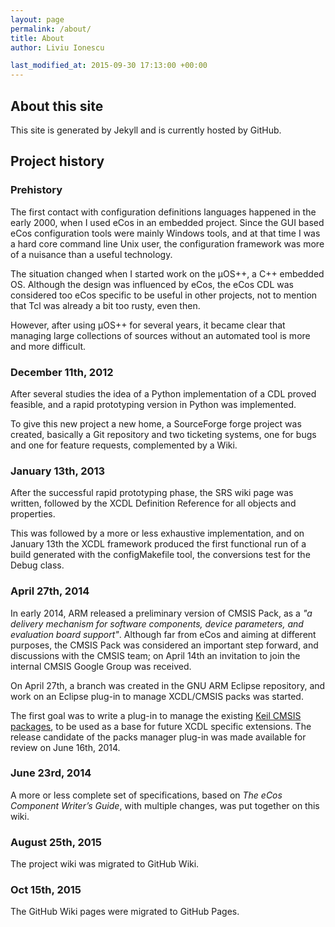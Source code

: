 ```yaml
---
layout: page
permalink: /about/
title: About
author: Liviu Ionescu

last_modified_at: 2015-09-30 17:13:00 +00:00
---
```


## About this site

This site is generated by Jekyll and is currently hosted by GitHub.

## Project history

### Prehistory

The first contact with configuration definitions languages happened in the early 2000, when I used eCos in an embedded project. Since the GUI based eCos configuration tools were mainly Windows tools, and at that time I was a hard core command line Unix user, the configuration framework was more of a nuisance than a useful technology.

The situation changed when I started work on the µOS++, a C++ embedded OS. Although the design was influenced by eCos, the eCos CDL was considered too eCos specific  to be useful in other projects, not to mention that Tcl was already a bit too rusty, even then.

However, after using µOS++ for several years, it became clear that managing large collections of sources without an automated tool is more and more difficult.

### December 11th, 2012

After several studies the idea of a Python implementation of a CDL proved feasible, and a rapid prototyping version in Python was implemented.

To give this new project a new home, a SourceForge forge project was created, basically a Git repository and two ticketing systems, one for bugs and one for feature requests, complemented by a Wiki.

### January 13th, 2013

After the successful rapid prototyping phase, the SRS wiki page was written, followed by the XCDL Definition Reference for all objects and properties.

This was followed by a more or less exhaustive implementation, and on January 13th the XCDL framework produced the first functional run of a build generated with the configMakefile tool, the conversions test for the Debug class.

### April 27th, 2014

In early 2014, ARM released a preliminary version of CMSIS Pack, as a *"a delivery mechanism for software components, device parameters, and evaluation board support"*. Although far from eCos and aiming at different purposes, the CMSIS Pack was considered an important step forward, and discussions with the CMSIS team; on April 14th an invitation to join the internal CMSIS Google Group was received.

On April 27th, a branch was created in the GNU ARM Eclipse repository, and work on an Eclipse plug-in to manage XCDL/CMSIS packs was started.

The first goal was to write a plug-in to manage the existing [Keil CMSIS packages](http://www.keil.com/pack), to be used as a base for future XCDL specific extensions. The release candidate of the packs manager plug-in was made available for review on June 16th, 2014.

### June 23rd, 2014

A more or less complete set of specifications, based on *The eCos Component Writer’s Guide*, with multiple changes, was put together on this wiki.

### August 25th, 2015

The project wiki was migrated to GitHub Wiki.

### Oct 15th, 2015

The GitHub Wiki pages were migrated to GitHub Pages.

